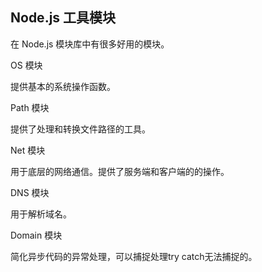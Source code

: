 
## Node.js 工具模块

在 Node.js 模块库中有很多好用的模块。

OS 模块

提供基本的系统操作函数。

Path 模块

提供了处理和转换文件路径的工具。

Net 模块

用于底层的网络通信。提供了服务端和客户端的的操作。

DNS 模块

用于解析域名。

Domain 模块

简化异步代码的异常处理，可以捕捉处理try catch无法捕捉的。


